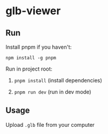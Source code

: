 # glb-viewer

## Run

Install pnpm if you haven't:

`npm install -g pnpm`

Run in project root:

1. `pnpm install` (install dependencies)

2. `pnpm run dev` (run in dev mode)

## Usage

Upload `.glb` file from your computer
